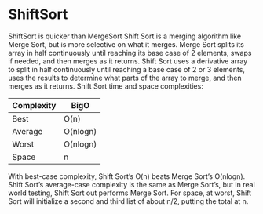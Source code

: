 # ShiftSort
ShiftSort is quicker than MergeSort
Shift Sort is a merging algorithm like Merge Sort, but is more selective on what it merges. Merge Sort splits its array in half continuously until reaching its base case of 2 elements, swaps if needed, and then merges as it returns. Shift Sort uses a derivative array to split in half continuously until reaching a base case of 2 or 3 elements, uses the results to determine what parts of the array to merge, and then merges as it returns.
Shift Sort time and space complexities:

| Complexity |   BigO   |
| ---------- | -------- |
| Best       | O(n)     |
| Average    | O(nlogn) |
| Worst      | O(nlogn) |
| Space      | n        |

With best-case complexity, Shift Sort’s O(n) beats Merge Sort’s O(nlogn). Shift Sort’s average-case complexity is the same as Merge Sort’s, but in real world testing, Shift Sort out performs Merge Sort. For space, at worst, Shift Sort will initialize a second and third list of about n/2, putting the total at n.
